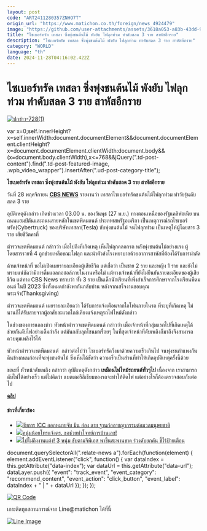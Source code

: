 ```yaml
---
layout: post
code: "ART2411280357ZNHO7T"
origin_url: "https://www.matichon.co.th/foreign/news_4924479"
image: "https://github.com/user-attachments/assets/3618a053-a83b-43dd-9584-6ff9c4ca59a5"
title: "ไซเบอร์ทรัค เทสลา ซิ่งพุ่งชนต้นไม้ พังยับ ไฟลุกท่วม ทำดับสลด 3 ราย สาหัสอีกราย"
description: "ไซเบอร์ทรัค เทสลา ซิ่งพุ่งชนต้นไม้ พังยับ ไฟลุกท่วม ทำดับสลด 3 ราย สาหัสอีกราย"
category: "WORLD"
language: "th"
date: 2024-11-28T04:16:02.422Z
---
```


# ไซเบอร์ทรัค เทสลา ซิ่งพุ่งชนต้นไม้ พังยับ ไฟลุกท่วม ทำดับสลด 3 ราย สาหัสอีกราย

[![](https://www.matichon.co.th/wp-content/uploads/2024/11/ปกข่าว-7281-251.jpg "ปกข่าว-728(1)")](https://www.matichon.co.th/wp-content/uploads/2024/11/ปกข่าว-7281-251.jpg)

var x=0;self.innerHeight?x=self.innerWidth:document.documentElement&&document.documentElement.clientHeight?x=document.documentElement.clientWidth:document.body&&(x=document.body.clientWidth),x<=768&&jQuery(".td-post-content").find(".td-post-featured-image, .wpb\_video\_wrapper").insertAfter(".ud-post-category-title");

**ไซเบอร์ทรัค เทสลา ซิ่งพุ่งชนต้นไม้ พังยับ ไฟลุกท่วม ทำดับสลด 3 ราย สาหัสอีกราย**

วันที่ 28 พฤศจิกายน **[CBS NEWS](https://www.cbsnews.com/sanfrancisco/news/tesla-cybertruck-crash-piedmont-hampton-road-king-avenue/)** รายงานว่า เทสลาไซเบอร์ทรัคชนต้นไม้ไฟลุกท่วม ทำวัยรุ่นดับสลด 3 ราย

อุบัติเหตุดังกล่าว เกิดช่วงเวลา 03.00 น. ของวันพุธ (27 พ.ย.) ทางตอนเหนือของรัฐแคลิฟอเนีย บนถนนแฮมป์ตันและถนนสายหลักในเขตพีดมอนต์ ประเทศสหรัฐอเมริกา เป็นเหตุการณ์รถไซเบอร์ทรัค(Cybertruck) ของบริษัทเทสลา(Tesla) ขับพุ่งชนต้นไม้ จนไฟลุกท่วม เป็นเหตุให้ผู้โดยสาร 3 ราย เสียชีวิตคาที่

ตำรวจเขตพีดมอนต์ กล่าวว่า เมื่อไปถึงที่เกิดเหตุ เห็นไฟลุกคลอกรถ หลังพุ่งชนต้นไม้อย่างแรง ผู้โดยสารรายที่ 4 ถูกช่วยเหลือขณะไฟลุก และนำตัวส่งโรงพยาบาลด้วยอาการสาหัสที่ต้องได้รับการผ่าตัด

ด้านเจ้าหน้าที่ ขอไม่เปิดเผยรายละเอียดผู้เสียชีวิต แต่เชื่อว่า เป็นชาย 2 ราย และหญิง 1 ราย และยังไม่ทราบแน่ชัดว่ามีการดื่มแอลกอฮอล์ภายในงานหรือไม่ แม้ทางเจ้าหน้าที่ยังไม่ยืนยันรายละเอียดของผู้เสียชีวิต แต่ทาง CBS News ทราบว่า ทั้ง 3 ราย เป็นเด็กนักเรียนที่เพิ่งสำเร็จการศึกษาจากโรงเรียนพีดมอนต์ ในปี 2023 ซึ่งทั้งหมดกำลังพากันกลับบ้าน หลังจากเสร็จงานขอบคุณพระเจ้า(Thanksgiving)

ตำรวจเขตพีดมอนต์ เผยรายละเอียดว่า ได้รับการแจ้งเตือนจากไอโฟนภายในรถ ที่ระบุที่เกิดเหตุ ไม่นานก็ได้รับสายจากผู้อาศัยละแวกใกล้เคียงแจ้งเหตุรถไฟไหม้ดังกล่าว

ในช่วงของการแถลงข่าว หัวหน้าตำรวจเขตพีดมอนต์ กล่าวว่า เมื่อเจ้าหน้าที่กลุ่มแรกไปที่เกิดเหตุได้ช่วยกันดับไฟอย่างเต็มกำลัง แต่มันกลับลุกโชนมาเรื่อยๆ ในที่สุดเจ้าหน้าที่ดับเพลิงก็มาถึงจึงสามารถควบคุมเพลิงไว้ได้

หัวหน้าตำรวจเขตพีดมอนต์  กล่าวต่อไปว่า ไซเบอร์ทรัควิ่งมาด้วยความเร็วเกินไป จนพุ่งชนกำแพงกันดินข้างถนนก่อนที่จะพุ่งชนต้นไม้ ซึ่งเห็นได้ชัดว่า ความเร็วเป็นส่วนที่ทำให้เกิดอุบัติเหตุครั้งนี้ด้วย

ขณะที่ หัวหน้าดับเพลิง กล่าวว่า อุบัติเหตุดังกล่าว **เหมือนไฟไหม้รถยนต์ทั่วๆไป** เนื่องจาก เราสามารถดับไฟได้อย่างเร็ว แต่ไม่คิดว่า แบตเตอรีลิเธียมของรถจะทำให้ติดไฟ แต่อย่างไรก็ต้องตรวจสอบกันต่อไป

[**คลิป**](https://www.youtube.com/watch?v=-8XZ5EQIV3A)

#### ข่าวที่เกี่ยวข้อง

*   [![](https://www.matichon.co.th/wp-content/uploads/2024/11/728-361.jpg)อัยการ ICC ออกหมายจับ มิน อ่อง ลาย ฐานก่ออาชญากรรมต่อมวลมนุษยชาติ](https://www.matichon.co.th/foreign/news_4924497)
*   [![](https://www.matichon.co.th/wp-content/uploads/2024/11/เกร็ดต่างแดน-728-2.jpg)หนุ่มน้อยโทรแจ้งตร. ขอช่วยทำโจทย์การบ้านเลข!](https://www.matichon.co.th/foreign/news_4923833)
*   [![](https://www.matichon.co.th/wp-content/uploads/2024/11/83852.jpg)ไปไม่ถึงงานแต่ง! 3 หนุ่ม ขับตามจีพีเอส พาขึ้นสะพานขาด ร่วงดับยกคัน ชี้ไร้ป้ายเตือน](https://www.matichon.co.th/foreign/news_4923511)

document.querySelectorAll(".relate-news a").forEach(function(element) { element.addEventListener("click", function() { var dataIndex = this.getAttribute("data-index"); var dataUrl = this.getAttribute("data-url"); dataLayer.push({ "event": "track\_event", "event\_category": "recommend\_content", "event\_action": "click\_button", "event\_label": dataIndex + " | " + dataUrl }); }); });

[![QR Code](https://www.matichon.co.th/wp-content/uploads/2023/07/wob1371z.jpg)](https://lin.ee/ht0nDxX)

เกาะติดทุกสถานการณ์จาก Line@matichon ได้ที่นี่

[![Line Image](https://www.matichon.co.th/wp-content/uploads/2023/07/th.png)](https://lin.ee/ht0nDxX)